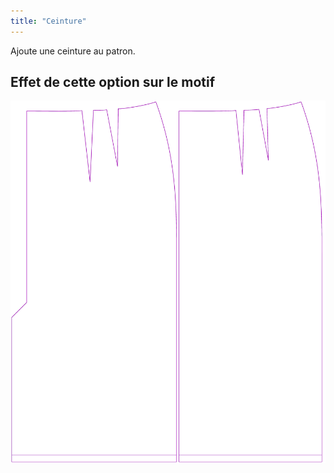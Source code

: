 ```yaml
---
title: "Ceinture"
---
```


Ajoute une ceinture au patron.

## Effet de cette option sur le motif

![Cette image montre l'effet de cette option en superposant plusieurs variantes qui ont une valeur différente pour cette option](penelope_waistband_sample.svg "Effet de cette option sur le motif")
